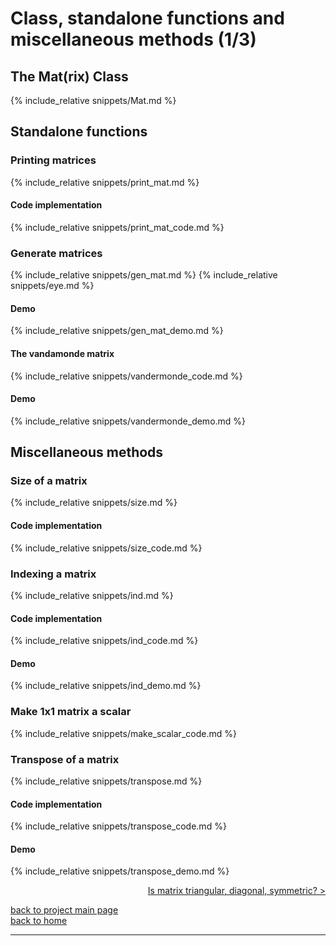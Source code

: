 # Class, standalone functions and miscellaneous methods (1/3)
## The Mat(rix) Class
{% include_relative snippets/Mat.md %}

## Standalone functions
### Printing matrices
{% include_relative snippets/print_mat.md %}
#### Code implementation
{% include_relative snippets/print_mat_code.md %}

### Generate matrices
{% include_relative snippets/gen_mat.md %}
{% include_relative snippets/eye.md %}
#### Demo
{% include_relative snippets/gen_mat_demo.md %}
#### The vandamonde matrix
{% include_relative snippets/vandermonde_code.md %}
#### Demo
{% include_relative snippets/vandermonde_demo.md %}

## Miscellaneous methods 
### Size of a matrix
{% include_relative snippets/size.md %}
#### Code implementation
{% include_relative snippets/size_code.md %}

### Indexing a matrix
{% include_relative snippets/ind.md %}
#### Code implementation
{% include_relative snippets/ind_code.md %}
#### Demo
{% include_relative snippets/ind_demo.md %}

### Make 1x1 matrix a scalar
{% include_relative snippets/make_scalar_code.md %}

### Transpose of a matrix
{% include_relative snippets/transpose.md %}
#### Code implementation
{% include_relative snippets/transpose_code.md %}
#### Demo
{% include_relative snippets/transpose_demo.md %}

<div style="text-align: right">
<a href="https://matt-a-bennett.github.io/numpy_from_scratch/class_and_standalone_functions_2.html">Is matrix triangular, diagonal, symmetric? ></a>
</div>

[back to project main page](./numpy_from_scratch.md)\
[back to home](../index.md)

---
<script src="https://utteranc.es/client.js"
        repo="Matt-A-Bennett/Matt-A-Bennett.github.io"
        issue-term="https://matt-a-bennett.github.io/numpy_from_scratch/class_and_standalone_functions_1.html"
        theme="github-light"
        crossorigin="anonymous"
        async>
</script>

